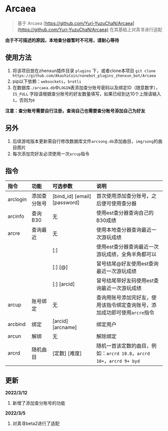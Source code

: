 # Arcaea

> 基于 Arcaea [https://github.com/Yuri-YuzuChaN/Arcaea](https://github.com/Yuri-YuzuChaN/Arcaea)
> 在其基础上对真寻进行适配

**由于不可描述的原因，本地查分器暂时不可用，请耐心等待**

## 使用方法

1. 将该项目放在zhenxun插件目录 `plugins` 下，或者clone本项目 `git clone https://github.com/AkashiCoin/nonebot_plugins_zhenxun_bot/Arcaea`
2. pip以下依赖：`websockets`，`brotli`
3. 在数据库`./arcaea.db`中`LOGIN`表添加查分账号密码以及绑定ID（随意数字），`IS_FULL` 字段请根据查分账号的好友数量填写，如果已经到达10个上限请输入`1`，否则为`0`

**注意：查分账号需要自行注册，查询自己也需要查分账号添加自己为好友**

## 另外

1. 后续游戏版本更新需自行修改数据库文件`arcsong.db`添加曲目，`img/song`的曲目图片
2. 每次添加完好友必须使用一次`arcup`指令

## 指令

| 指令              | 功能     | 可选参数              | 说明                            |
| :---------------- | :------- | :-------------------- | :------------------------------ |
| arclogin          | 添加查分账号  | [bind_id] [email] [password] | 首次使用添加查分账号，之后便可使用查分器|
| arcinfo           | 查询B30  |  无                   | 使用est查分器查询自己的B30成绩                |
| arcre             | 查询最近  | 无                   | 使用本地查分器查询最近一次游玩成绩              |
|                   |          | [:]                  | 使用est查分器查询最近一次游玩成绩，全角半角都可以            |
|                   |          | [:] [@]              | 冒号结尾@好友使用est查询最近一次游玩成绩            |
|                   |          | [:] [arcid]          | 冒号结尾带好友码使用est查询最近一次游玩成绩            |
| arcup             | 账号绑定  | 无                   | 查询用账号添加完好友，使用该指令绑定查询账号，添加成功即可使用`arcre`指令|
| arcbind           | 绑定     | [arcid] [arcname]     | 绑定用户                        |
| arcun             | 解绑     | 无                    | 解除绑定                        |
| arcrd             | 随机曲目  | [定数] [难度]         | 随机一首该定数的曲目，例如：`arcrd 10.8`，`arcrd 10+`，`arcrd 9+ byd` |

## 更新

**2022/3/12**

1. 新增了添加查分账号的功能

**2022/3/5**

1. 对真寻beta2进行了适配